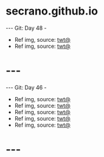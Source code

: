 # secrano.github.io

--- Git: Day 48 -

- Ref img, source: [twt@](https://x.com/pewpiece/status/1812292777394241877)
- Ref img, source: [twt@](https://x.com/GAx5jx8Lsq4mBIn/status/1812403900940521802)

# ---

--- Git: Day 46 -

- Ref img, source: [twt@](https://x.com/MarcoGrandFleet/status/1811758439774753152)
- Ref img, source: [twt@](https://x.com/RoshidereLATAM/status/1812127836368507154)
- Ref img, source: [twt@](https://x.com/DeltyThe73rd/status/1811668969876783330)
- Ref img, source: [twt@](https://x.com/mugiwara_vt/status/1811902507406458955)
- Ref img, source: [twt@](https://x.com/GAx5jx8Lsq4mBIn/status/1812118386660274665/photo/1)

# ---
